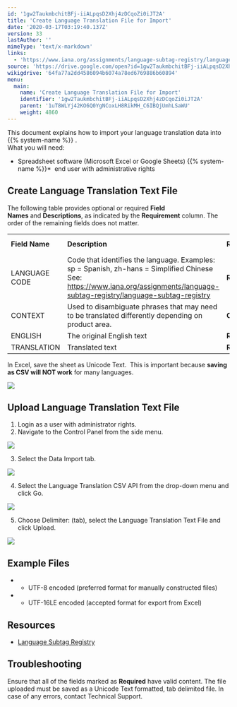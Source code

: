 ```yaml
---
id: '1gw2TaukmbchitBFj-iiALpqsD2Xhj4zDCqoZi0iJT2A'
title: 'Create Language Translation File for Import'
date: '2020-03-17T03:19:40.137Z'
version: 33
lastAuthor: ''
mimeType: 'text/x-markdown'
links:
  - 'https://www.iana.org/assignments/language-subtag-registry/language-subtag-registry'
source: 'https://drive.google.com/open?id=1gw2TaukmbchitBFj-iiALpqsD2Xhj4zDCqoZi0iJT2A'
wikigdrive: '64fa77a2dd4586094b6074a78ed6769886b60894'
menu:
  main:
    name: 'Create Language Translation File for Import'
    identifier: '1gw2TaukmbchitBFj-iiALpqsD2Xhj4zDCqoZi0iJT2A'
    parent: '1uT8WLYj42KO6Q0YgNCoxLH8RikMH_C6IBQjUmhLSaWU'
    weight: 4860
---
```

This document explains how to import your language translation data into  {{% system-name %}} .  
What you will need:
* Spreadsheet software (Microsoft Excel or Google Sheets)
{{% system-name %}}*   end user with administrative rights
  
## Create Language Translation Text File  
  
The following table provides optional or required **Field Names** and **Descriptions**, as indicated by the **Requirement** column. The order of the remaining fields does not matter.


<table>
<tr>
<td><strong>Field Name</strong></td>
<td><strong>Description</strong></td>
<td><strong>Requirement</strong></td>
<td><strong>Column Header Name</strong></td>
</tr>
<tr>
<td>LANGUAGE CODE</td>
<td>Code that identifies the language. Examples: sp = Spanish, zh-hans = Simplified Chinese
See: <a href="https://www.iana.org/assignments/language-subtag-registry/language-subtag-registry">https://www.iana.org/assignments/language-subtag-registry/language-subtag-registry</a></td>
<td><strong>Required</strong></td>
<td>LANGUAGE CODE</td>
</tr>
<tr>
<td>CONTEXT</td>
<td>Used to disambiguate phrases that may need to be translated differently depending on product area.</td>
<td><strong>Optional</strong></td>
<td>CONTEXT</td>
</tr>
<tr>
<td>ENGLISH</td>
<td>The original English text</td>
<td><strong>Required</strong></td>
<td>ENGLISH</td>
</tr>
<tr>
<td>TRANSLATION</td>
<td>Translated text</td>
<td><strong>Required</strong></td>
<td>TRANSLATION</td>
</tr>

</table>

In Excel, save the sheet as Unicode Text.  This is important because **saving as CSV will NOT work** for many languages.
  
![](../create-language-translation-file-for-import.assets/100002010000035A000001EB7DB7BBDA22DC90CF.png)  

  
## Upload Language Translation Text File  

1. Login as a user with administrator rights.
2. Navigate to the Control Panel from the side menu.

  
![](../create-language-translation-file-for-import.assets/10000201000000BC00000116A7BD67E0C474E6E6.png)  


3. Select the Data Import tab.

  
![](../create-language-translation-file-for-import.assets/10000201000001100000006549C20A8099BBAE2C.png)  


4. Select the Language Translation CSV API from the drop-down menu and click Go.

  
![](../create-language-translation-file-for-import.assets/1000020100000186000000AB01EF93204CD6B60B.png)  


5. Choose Delimiter: (tab), select the Language Translation Text File and click Upload.
  
![](../create-language-translation-file-for-import.assets/1000020100000343000001AADF058A603ACD0197.png)  


  
## Example Files  

* - UTF-8 encoded (preferred format for manually constructed files)
* - UTF-16LE encoded (accepted format for export from Excel)
  
## Resources  

* [Language Subtag Registry](https://www.iana.org/assignments/language-subtag-registry/language-subtag-registry)
  
## Troubleshooting  
  
Ensure that all of the fields marked as **Required** have valid content. The file uploaded must be saved as a Unicode Text formatted, tab delimited file. In case of any errors, contact Technical Support.
